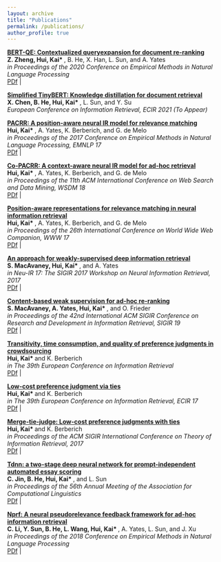 ```yaml
---
layout: archive
title: "Publications"
permalink: /publications/
author_profile: true
---
```


<b> [BERT-QE: Contextualized queryexpansion for document re-ranking]()</b> <br>
<b> Z. Zheng, Hui, Kai* </b>, B. He, X. Han, L. Sun, and A. Yates <br>
<i> in Proceedings of the 2020 Conference on Empirical Methods in Natural Language Processing </i> <br>
[PDf](https://www.aclweb.org/anthology/2020.findings-emnlp.424) |


<b> [Simplified TinyBERT: Knowledge distillation for document retrieval]()</b> <br>
<b> X. Chen, B. He, Hui, Kai* </b>, L. Sun, and Y. Su <br>
<i> European Conference on Information Retrieval, ECIR 2021 (To Appear) </i> <br>

<b> [PACRR: A position-aware neural IR model for relevance matching]()</b> <br>
<b> Hui, Kai* </b>, A. Yates, K. Berberich, and G. de Melo <br>
<i> in Proceedings of the 2017 Conference on Empirical Methods in Natural Language Processing, EMNLP 17 </i> <br>
[PDf](http://www.aclweb.org/anthology/D17-1111) |

<b> [Co-PACRR: A context-aware neural IR model for ad-hoc retrieval]()</b> <br>
<b> Hui, Kai* </b>, A. Yates, K. Berberich, and G. de Melo <br>
<i> in Proceedings of the 11th ACM International Conference on Web Search and Data Mining, WSDM 18 </i> <br>
[PDf](https://arxiv.org/abs/1706.10192) |

<b> [Position-aware representations for relevance matching in neural information retrieval]()</b> <br>
<b> Hui, Kai* </b>, A. Yates, K. Berberich, and G. de Melo <br>
<i> in Proceedings of the 26th International Conference on World Wide Web Companion, WWW 17 </i> <br>
[PDf](https://khui_old_homepage.github.io/publications/simmat-www17.pdf) |

<b> [An approach for weakly-supervised deep information retrieval]()</b> <br>
<b> S. MacAvaney, Hui, Kai* </b>, and A. Yates <br>
<i> in Neu-IR 17: The SIGIR 2017 Workshop on Neural Information Retrieval, 2017 </i> <br>
[PDf](https://arxiv.org/abs/1707.00189v1) |

<b> [Content-based weak supervision for ad-hoc re-ranking]()</b> <br>
<b> S. MacAvaney, A. Yates, Hui, Kai* </b>, and O. Frieder <br>
<i> in Proceedings of the 42nd International ACM SIGIR Conference on Research and Development in Information Retrieval, SIGIR 19 </i> <br>
[PDf](https://arxiv.org/abs/1707.00189v3) |

<b> [Transitivity, time consumption, and quality of preference judgments in crowdsourcing]()</b> <br>
<b> Hui, Kai* </b> and K. Berberich <br>
<i> in The 39th European Conference on Information Retrieval </i> <br>
[PDf](https://khui_old_homepage.github.io/publications/empirical-ecir17.pdf) |

<b> [Low-cost preference judgment via ties]()</b> <br>
<b> Hui, Kai* </b> and K. Berberich <br>
<i> in The 39th European Conference on Information Retrieval, ECIR 17 </i> <br>
[PDf](https://khui_old_homepage.github.io/publications/tie-ecir17.pdf) |


<b> [Merge-tie-judge: Low-cost preference judgments with ties]()</b> <br>
<b> Hui, Kai* </b> and K. Berberich <br>
<i> in Proceedings of the ACM SIGIR International Conference on Theory of Information Retrieval, 2017 </i> <br>
[PDf](https://khui_old_homepage.github.io/publications/ictir17-short.pdf) |

<b> [Tdnn: a two-stage deep neural network for prompt-independent automated essay scoring]()</b> <br>
<b> C. Jin, B. He, Hui, Kai* </b>, and L. Sun <br>
<i> in Proceedings of the 56th Annual Meeting of the Association for Computational Linguistics </i> <br>
[PDf](https://www.aclweb.org/anthology/P18-1100.pdf) |

<b> [Nprf: A neural pseudorelevance feedback framework for ad-hoc information retrieval]()</b> <br>
<b> C. Li, Y. Sun, B. He, L. Wang, Hui, Kai* </b>, A. Yates, L. Sun, and J. Xu <br>
<i> in Proceedings of the 2018 Conference on Empirical Methods in Natural Language Processing </i> <br>
[PDf](https://arxiv.org/abs/1810.12936) |




